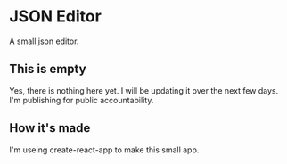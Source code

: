 # JSON Editor

A small json editor.

## This is empty

Yes, there is nothing here yet. I will be updating it over the next few days.
I'm publishing for public accountability.

## How it's made

I'm useing create-react-app to make this small app.
